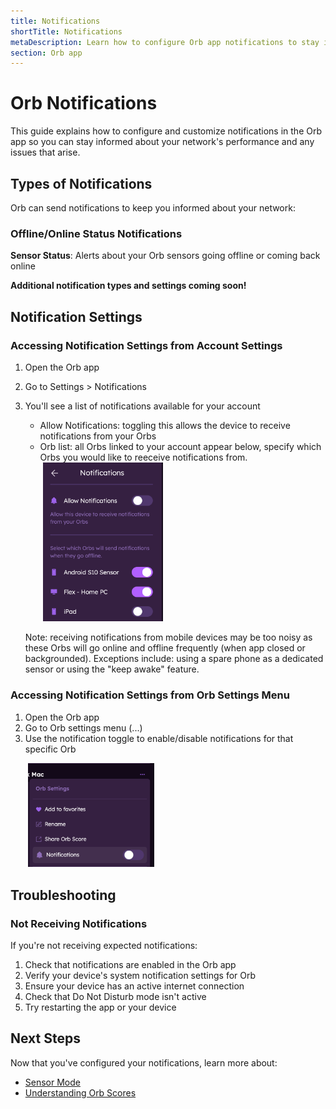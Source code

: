 ```yaml
---
title: Notifications
shortTitle: Notifications
metaDescription: Learn how to configure Orb app notifications to stay informed about your network's performance and issues.
section: Orb app
---
```


# Orb Notifications

This guide explains how to configure and customize notifications in the Orb app so you can stay informed about your network's performance and any issues that arise.

## Types of Notifications

Orb can send notifications to keep you informed about your network:

### Offline/Online Status Notifications

**Sensor Status**: Alerts about your Orb sensors going offline or coming back online

**Additional notification types and settings coming soon!**

## Notification Settings

### Accessing Notification Settings from Account Settings

1. Open the Orb app
2. Go to Settings > Notifications
3. You'll see a list of notifications available for your account

   - Allow Notifications: toggling this allows the device to receive notifications from your Orbs
   - Orb list: all Orbs linked to your account appear below, specify which Orbs you would like to reeceive notifications from.

   <img src="../../images/orb-app/notifications-account-menu.png" alt="Notifications Settings Menu" width=40% style="margin-left: 2em;">

   Note: receiving notifications from mobile devices may be too noisy as these Orbs will go online and offline frequently (when app closed or backgrounded). Exceptions include: using a spare phone as a dedicated sensor or using the "keep awake" feature.

### Accessing Notification Settings from Orb Settings Menu

1. Open the Orb app
2. Go to Orb settings menu (...)
3. Use the notification toggle to enable/disable notifications for that specific Orb

<img src="../../images/orb-app/notifications-orb-menu.png" alt="Notifications Orb Menu" width=40% style="margin-left: 2em;">

## Troubleshooting

### Not Receiving Notifications

If you're not receiving expected notifications:

1. Check that notifications are enabled in the Orb app
2. Verify your device's system notification settings for Orb
3. Ensure your device has an active internet connection
4. Check that Do Not Disturb mode isn't active
5. Try restarting the app or your device

## Next Steps

Now that you've configured your notifications, learn more about:

- [Sensor Mode](/docs/orb-app/sensor-mode.md)
- [Understanding Orb Scores](/docs/orb-app/orb-scores-metrics.md)
